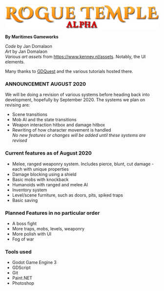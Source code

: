 ![Rogue Temple Splash](/menu/main_menu/splash.png)  

**By Maritimes Gameworks**

*Code* by Jan Domalaon  
*Art* by Jan Domalaon  
*Various art assets* from https://www.kenney.nl/assets. Notably, the UI elements.  

Many thanks to [GDQuest](https://www.youtube.com/channel/UCxboW7x0jZqFdvMdCFKTMsQ) and the various tutorials hosted there.

### ANNOUNCEMENT AUGUST 2020
We will be doing a revision of various systems before heading back into development, hopefully by September 2020. The systems we plan on revising are:
* Scene transitions
* Mob AI and the state transitions
* Weapon interaction hitbox and damage hitbox
* Rewriting of how character movement is handled  
*No new features or changes will be added until these systems are revised*

### Current features as of August 2020
* Melee, ranged weaponry system. Includes pierce, blunt, cut damage - each with unique properties
* Damage blocking using a shield
* Basic mobs with knockback
* Humanoids with ranged and melee AI
* Inventory system
* Level/scene furniture, such as doors, pits, spiked traps
* Basic saving

### Planned Features in no particular order
* A boss fight
* More traps, mobs, levels, weaponry
* More polish with UI
* Fog of war

### Tools used
* Godot Game Engine 3
* GDScript
* Git
* Paint.NET
* Photoshop
